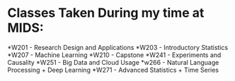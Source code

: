 # Classes Taken During my time at MIDS:
*W201 - Research Design and Applications
*W203 - Introductory Statistics
*W207 - Machine Learning
*W210 - Capstone
*W241 - Experiments and Causality
*W251 - Big Data and Cloud Usage
*w266 - Natural Language Processing + Deep Learning
*W271 - Advanced Statistics + Time Series
